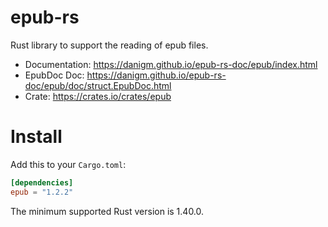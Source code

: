# epub-rs
Rust library to support the reading of epub files.

* Documentation: https://danigm.github.io/epub-rs-doc/epub/index.html
* EpubDoc Doc: https://danigm.github.io/epub-rs-doc/epub/doc/struct.EpubDoc.html
* Crate: https://crates.io/crates/epub

# Install
Add this to your `Cargo.toml`:

```toml
[dependencies]
epub = "1.2.2"
```

The minimum supported Rust version is 1.40.0.
